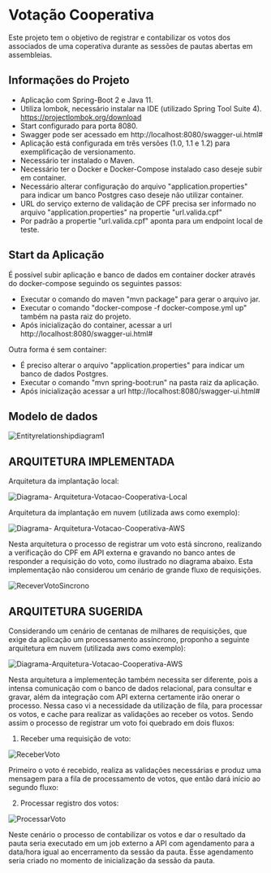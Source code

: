 # Votação Cooperativa #

Este projeto tem o objetivo de registrar e contabilizar os votos dos associados de uma coperativa durante as sessões de pautas abertas em assembleias.

## Informações do Projeto ##

* Aplicação com Spring-Boot 2 e Java 11.
* Utiliza lombok, necessário instalar na IDE (utilizado Spring Tool Suite 4). https://projectlombok.org/download
* Start configurado para porta 8080.
* Swagger pode ser acessado em http://localhost:8080/swagger-ui.html#
* Aplicação está configurada em três versões (1.0, 1.1 e 1.2) para exemplificação de versionamento.
* Necessário ter instalado o Maven.
* Necessário ter o Docker e Docker-Compose instalado caso deseje subir em container.
* Necessário alterar configuração do arquivo "application.properties" para indicar um banco Postgres caso deseje não utilizar container.
* URL do serviço externo de validação de CPF precisa ser informado no arquivo "application.properties" na propertie "url.valida.cpf"
* Por padrão a propertie "url.valida.cpf" aponta para um endpoint local de teste.

## Start da Aplicação ##

É possível subir aplicação e banco de dados em container docker através do docker-compose seguindo os seguintes passos:

* Executar o comando do maven "mvn package" para gerar o arquivo jar.
* Executar o comando "docker-compose -f docker-compose.yml up" também na pasta raiz do projeto.
* Após inicialização do container, acessar a url http://localhost:8080/swagger-ui.html#

Outra forma é sem container:

* É preciso alterar o arquivo "application.properties" para indicar um banco de dados Postgres.
* Executar o comando "mvn spring-boot:run" na pasta raiz da aplicação.
* Após inicialização acessar a url http://localhost:8080/swagger-ui.html#


## Modelo de dados ##

![Entityrelationshipdiagram1](https://user-images.githubusercontent.com/42699918/111929313-c59b1500-8a94-11eb-9f2b-a99ec3e73e7f.png)


## ARQUITETURA IMPLEMENTADA ##

Arquitetura da implantação local:

![Diagrama- Arquitetura-Votacao-Cooperativa-Local](https://user-images.githubusercontent.com/42699918/210192286-a6071542-f7a4-4fc5-8996-2ce6f59c5c09.jpg)

Arquitetura da implantação em nuvem (utilizada aws como exemplo):

![Diagrama- Arquitetura-Votacao-Cooperativa-AWS](https://user-images.githubusercontent.com/42699918/210231311-61acc2b1-fe0e-4dd2-b195-8e5cceca52b3.jpg)

Nesta arquitetura o processo de registrar um voto está síncrono, realizando a verificação do CPF em API externa e gravando no banco antes de responder a requisição do voto, como ilustrado no diagrama abaixo. Esta implementação não considerou um cenário de grande fluxo de requisições.

![ReceverVotoSincrono](https://user-images.githubusercontent.com/42699918/210193135-ef298267-73b6-4732-aa87-01d723f0cfd8.jpg)


## ARQUITETURA SUGERIDA ##

Considerando um cenário de centanas de milhares de requisições, que exige da aplicação um processamento assíncrono, proponho a seguinte arquitetura em nuvem (utilizada aws como exemplo):

![Diagrama-Arquitetura-Votacao-Cooperativa-AWS](https://user-images.githubusercontent.com/42699918/210192718-ced6850a-92c4-46e4-8b14-f9bfedcc299a.jpg)

Nesta arquitetura a implementeção também necessita ser diferente, pois a intensa comunicação com o banco de dados relacional, para consultar e gravar, além da integração com API externa certamente irão onerar o processo. Nessa caso vi a necessidade da utilização de fila, para processar os votos, e cache para realizar as validações ao receber os votos. Sendo assim o processo de registrar um voto foi quebrado em dois fluxos:

1. Receber uma requisição de voto:

![ReceberVoto](https://user-images.githubusercontent.com/42699918/210192972-4b6f9636-2de1-42bf-b3f3-625f630e366b.jpg)

Primeiro o voto é recebido, realiza as validações necessárias e produz uma mensagem para a fila de processamento de votos, que então dará início ao segundo fluxo:

2. Processar registro dos votos:

![ProcessarVoto](https://user-images.githubusercontent.com/42699918/210193021-b47fd7df-c6e5-4bc0-ac35-72f36b9013e6.jpg)

Neste cenário o processo de contabilizar os votos e dar o resultado da pauta seria executado em um job externo a API com agendamento para a data/hora igual ao encerramento da sessão da pauta. Esse agendamento seria criado no momento de inicialização da sessão da pauta.
